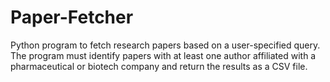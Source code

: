 # Paper-Fetcher
 Python program to fetch research papers based on a user-specified query. The program must identify papers with at least one author affiliated with a pharmaceutical or biotech company and return the results as a CSV file.
